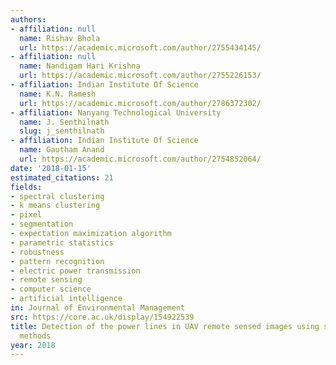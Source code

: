 ```yaml
---
authors:
- affiliation: null
  name: Rishav Bhola
  url: https://academic.microsoft.com/author/2755434145/
- affiliation: null
  name: Nandigam Hari Krishna
  url: https://academic.microsoft.com/author/2755226153/
- affiliation: Indian Institute Of Science
  name: K.N. Ramesh
  url: https://academic.microsoft.com/author/2786372302/
- affiliation: Nanyang Technological University
  name: J. Senthilnath
  slug: j_senthilnath
- affiliation: Indian Institute Of Science
  name: Gautham Anand
  url: https://academic.microsoft.com/author/2754852064/
date: '2018-01-15'
estimated_citations: 21
fields:
- spectral clustering
- k means clustering
- pixel
- segmentation
- expectation maximization algorithm
- parametric statistics
- robustness
- pattern recognition
- electric power transmission
- remote sensing
- computer science
- artificial intelligence
in: Journal of Environmental Management
src: https://core.ac.uk/display/154922539
title: Detection of the power lines in UAV remote sensed images using spectral-spatial
  methods
year: 2018
---
```

